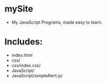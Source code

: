 # mySite
+ My JavaScript Programs, made easy to learn.
# Includes:
+ index.html
+ css/
+ css/index.css/
+ JavaScript/
+ JavaScript/simpleAlert.js/
